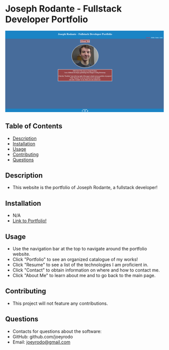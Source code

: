 # Joseph Rodante - Fullstack Developer Portfolio

![screenshot of application](/src/assets/pictures/screenshot.png "Screenshot of Portfolio")


## Table of Contents
- [Description](#description)
- [Installation](#installation)
- [Usage](#usage)
- [Contributing](#contributing)
- [Questions](#questions)

## Description
- This website is the portfolio of Joseph Rodante, a fullstack developer!

## Installation
- N/A
- [Link to Portfolio!](https://joeyrodo.github.io/JR-Coding-Portfolio/)

## Usage
- Use the navigation bar at the top to navigate around the portfolio website.
- Click "Portfolio" to see an organized catalogue of my works!
- Click "Resume" to see a list of the technologies I am proficient in.
- Click "Contact" to obtain information on where and how to contact me.
- Click "About Me" to learn about me and to go back to the main page. 

## Contributing
- This project will not feature any contributions.

## Questions
- Contacts for questions about the software:
- GitHub: github.com/joeyrodo
- Email: joeyrodo@gmail.com

